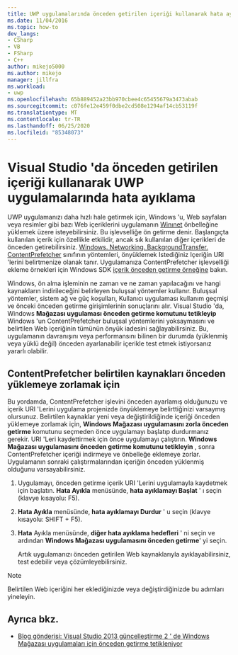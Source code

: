 ```yaml
---
title: UWP uygulamalarında önceden getirilen içeriği kullanarak hata ayıklama | Microsoft Docs
ms.date: 11/04/2016
ms.topic: how-to
dev_langs:
- CSharp
- VB
- FSharp
- C++
author: mikejo5000
ms.author: mikejo
manager: jillfra
ms.workload:
- uwp
ms.openlocfilehash: 65b889452a23bb970cbee4c65455679a3473abab
ms.sourcegitcommit: c076fe12e459f0dbe2cd508e1294af14cb53119f
ms.translationtype: MT
ms.contentlocale: tr-TR
ms.lasthandoff: 06/25/2020
ms.locfileid: "85348073"
---
```

# <a name="debug-uwp-apps-using-prefetched-content-in-visual-studio"></a>Visual Studio 'da önceden getirilen içeriği kullanarak UWP uygulamalarında hata ayıklama

 UWP uygulamanızı daha hızlı hale getirmek için, Windows 'u, Web sayfaları veya resimler gibi bazı Web içeriklerini uygulamanın [Winınet](/windows/desktop/WinInet/about-wininet) önbelleğine yüklemek üzere isteyebilirsiniz. Bu işlevselliğe ön getirme denir. Başlangıçta kullanılan içerik için özellikle etkilidir, ancak sık kullanılan diğer içerikleri de önceden getirebilirsiniz. [Windows. Networking. BackgroundTransfer. ContentPrefetcher](/uwp/api/Windows.Networking.BackgroundTransfer.ContentPrefetcher) sınıfının yöntemleri, önyüklemek Istediğiniz Içeriğin URI 'lerini belirtmenize olanak tanır. Uygulamanıza ContentPrefetcher işlevselliği ekleme örnekleri için Windows SDK [içerik önceden getirme örneğine](https://code.msdn.microsoft.com/windowsapps/ContentPrefetcher-Sample-432c8309) bakın.

 Windows, ön alma işleminin ne zaman ve ne zaman yapılacağını ve hangi kaynakların indirileceğini belirleyen buluşsal yöntemler kullanır. Buluşsal yöntemler, sistem ağ ve güç koşulları, Kullanıcı uygulaması kullanım geçmişi ve önceki önceden getirme girişimlerinin sonuçlarını alır. Visual Studio 'da, Windows **Mağazası uygulaması önceden getirme komutunu tetikleyip** Windows 'un ContentPrefetcher buluşsal yöntemlerini yoksaymasını ve belirtilen Web içeriğinin tümünün önyük iadesini sağlayabilirsiniz. Bu, uygulamanın davranışını veya performansını bilinen bir durumda (yüklenmiş veya yüklü değil) önceden ayarlanabilir içerikle test etmek istiyorsanız yararlı olabilir.

## <a name="to-force-preloading-of-contentprefetcher-specified-resources"></a>ContentPrefetcher belirtilen kaynakları önceden yüklemeye zorlamak için
 Bu yordamda, ContentPrefetcher işlevini önceden ayarlamış olduğunuzu ve içerik URI 'Lerini uygulama projenizde önyüklemeye belirttiğinizi varsaymış olursunuz. Belirtilen kaynaklar yeni veya değiştirildiğinde içeriği önceden yüklemeye zorlamak için, **Windows Mağazası uygulamasını zorla önceden getirme** komutunu seçmeden önce uygulamayı başlatıp durdurmanız gerekir. URI 'Leri kaydettirmek için önce uygulamayı çalıştırın. **Windows Mağazası uygulamasını önceden getirme komutunu tetikleyin** , sonra ContentPrefetcher içeriği indirmeye ve önbelleğe eklemeye zorlar. Uygulamanın sonraki çalıştırmalarından içeriğin önceden yüklenmiş olduğunu varsayabilirsiniz.

1. Uygulamayı, önceden getirme içerik URI 'Lerini uygulamayla kaydetmek için başlatın. **Hata Ayıkla** menüsünde, **hata ayıklamayı Başlat** ' ı seçin (klavye kısayolu: F5).

2. **Hata Ayıkla** menüsünde, **hata ayıklamayı Durdur** ' u seçin (klavye kısayolu: SHIFT + F5).

3. **Hata** Ayıkla menüsünde, **diğer hata ayıklama hedefleri** ' ni seçin ve ardından **Windows Mağazası uygulamasını önceden getirme**' yi seçin.

   Artık uygulamanızı önceden getirilen Web kaynaklarıyla ayıklayabilirsiniz, test edebilir veya çözümleyebilirsiniz.

> [!NOTE]
> Belirtilen Web içeriğini her eklediğinizde veya değiştirdiğinizde bu adımları yineleyin.

## <a name="see-also"></a>Ayrıca bkz.
- [Blog gönderisi: Visual Studio 2013 güncelleştirme 2 ' de Windows Mağazası uygulamaları için önceden getirme tetikleniyor](https://devblogs.microsoft.com/devops/triggering-prefetch-for-windows-store-apps-in-visual-studio-2013-update-2/)